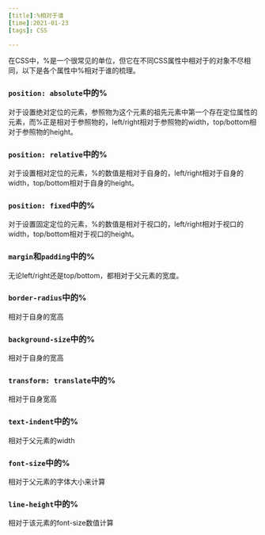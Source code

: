 ```yaml
---
[title]:%相对于谁
[time]:2021-01-23
[tags]: CSS

---
```




在CSS中，%是一个很常见的单位，但它在不同CSS属性中相对于的对象不尽相同，以下是各个属性中%相对于谁的梳理。

### `position: absolute`中的%

对于设置绝对定位的元素，参照物为这个元素的祖先元素中第一个存在定位属性的元素，而%正是相对于参照物的，left/right相对于参照物的width，top/bottom相对于参照物的height。



### `position: relative`中的%

对于设置相对定位的元素，%的数值是相对于自身的，left/right相对于自身的width，top/bottom相对于自身的height。



### `position: fixed`中的%

对于设置固定定位的元素，%的数值是相对于视口的，left/right相对于视口的width，top/bottom相对于视口的height。



### `margin`和`padding`中的%

无论left/right还是top/bottom，都相对于父元素的宽度。



### `border-radius`中的%

相对于自身的宽高



### `background-size`中的%

相对于自身的宽高



### `transform: translate`中的%

相对于自身宽高



### `text-indent`中的%

相对于父元素的width



### `font-size`中的%

相对于父元素的字体大小来计算



### `line-height`中的%

相对于该元素的font-size数值计算